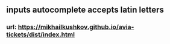 ## inputs autocomplete accepts latin letters

### url: https://mikhailkushkov.github.io/avia-tickets/dist/index.html
